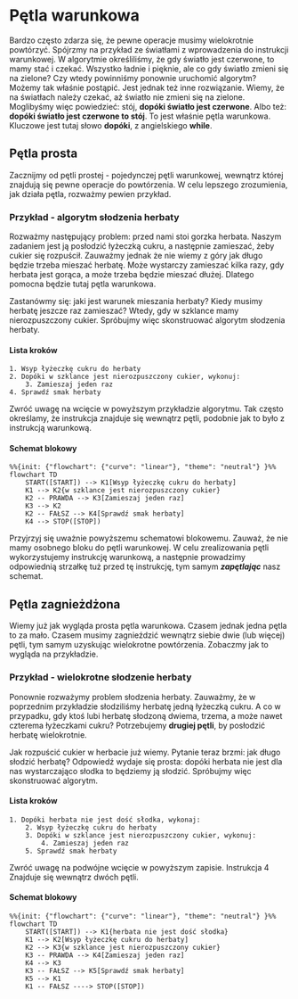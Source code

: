 # Pętla warunkowa

Bardzo często zdarza się, że pewne operacje musimy wielokrotnie powtórzyć. Spójrzmy na przykład ze światłami z wprowadzenia do instrukcji warunkowej. W algorytmie określiliśmy, że gdy światło jest czerwone, to mamy stać i czekać. Wszystko ładnie i pięknie, ale co gdy światło zmieni się na zielone? Czy wtedy powinniśmy ponownie uruchomić algorytm? Możemy tak właśnie postąpić. Jest jednak też inne rozwiązanie. Wiemy, że na światłach należy czekać, aż światło nie zmieni się na zielone. Moglibyśmy więc powiedzieć: stój, **dopóki światło jest czerwone**. Albo też: **dopóki światło jest czerwone to stój**. To jest właśnie pętla warunkowa. Kluczowe jest tutaj słowo **dopóki**, z angielskiego **while**.

## Pętla prosta

Zacznijmy od pętli prostej - pojedynczej pętli warunkowej, wewnątrz której znajdują się pewne operacje do powtórzenia. W celu lepszego zrozumienia, jak działa pętla, rozważmy pewien przykład.

### Przykład - algorytm słodzenia herbaty

Rozważmy następujący problem: przed nami stoi gorzka herbata. Naszym zadaniem jest ją posłodzić łyżeczką cukru, a następnie zamieszać, żeby cukier się rozpuścił. Zauważmy jednak że nie wiemy z góry jak długo będzie trzeba mieszać herbatę. Może wystarczy zamieszać kilka razy, gdy herbata jest gorąca, a może trzeba będzie mieszać dłużej. Dlatego pomocna będzie tutaj pętla warunkowa.

Zastanówmy się: jaki jest warunek mieszania herbaty? Kiedy musimy herbatę jeszcze raz zamieszać? Wtedy, gdy w szklance mamy nierozpuszczony cukier. Spróbujmy więc skonstruować algorytm słodzenia herbaty.

#### Lista kroków

```
1. Wsyp łyżeczkę cukru do herbaty
2. Dopóki w szklance jest nierozpuszczony cukier, wykonuj:
    3. Zamieszaj jeden raz
4. Sprawdź smak herbaty
```

Zwróć uwagę na wcięcie w powyższym przykładzie algorytmu. Tak często określamy, że instrukcja znajduje się wewnątrz pętli, podobnie jak to było z instrukcją warunkową.

#### Schemat blokowy

```mermaid
%%{init: {"flowchart": {"curve": "linear"}, "theme": "neutral"} }%%
flowchart TD
    START([START]) --> K1[Wsyp łyżeczkę cukru do herbaty]
    K1 --> K2{w szklance jest nierozpuszczony cukier}
    K2 -- PRAWDA --> K3[Zamieszaj jeden raz]
    K3 --> K2
    K2 -- FAŁSZ --> K4[Sprawdź smak herbaty]
    K4 --> STOP([STOP])
```

Przyjrzyj się uważnie powyższemu schematowi blokowemu. Zauważ, że nie mamy osobnego bloku do pętli warunkowej. W celu zrealizowania pętli wykorzystujemy instrukcję warunkową, a następnie prowadzimy odpowiednią strzałkę tuż przed tę instrukcję, tym samym _**zapętlając**_ nasz schemat.

## Pętla zagnieżdżona

Wiemy już jak wygląda prosta pętla warunkowa. Czasem jednak jedna pętla to za mało. Czasem musimy zagnieździć wewnątrz siebie dwie (lub więcej) pętli, tym samym uzyskując wielokrotne powtórzenia. Zobaczmy jak to wygląda na przykładzie.

### Przykład - wielokrotne słodzenie herbaty

Ponownie rozważymy problem słodzenia herbaty. Zauważmy, że w poprzednim przykładzie słodziliśmy herbatę jedną łyżeczką cukru. A co w przypadku, gdy ktoś lubi herbatę słodzoną dwiema, trzema, a może nawet czterema łyżeczkami cukru? Potrzebujemy **drugiej pętli**, by posłodzić herbatę wielokrotnie.

Jak rozpuścić cukier w herbacie już wiemy. Pytanie teraz brzmi: jak długo słodzić herbatę? Odpowiedź wydaje się prosta: dopóki herbata nie jest dla nas wystarczająco słodka to będziemy ją słodzić. Spróbujmy więc skonstruować algorytm.

#### Lista kroków

```
1. Dopóki herbata nie jest dość słodka, wykonaj:
    2. Wsyp łyżeczkę cukru do herbaty
    3. Dopóki w szklance jest nierozpuszczony cukier, wykonuj:
        4. Zamieszaj jeden raz
    5. Sprawdź smak herbaty
```

Zwróć uwagę na podwójne wcięcie w powyższym zapisie. Instrukcja 4 Znajduje się wewnątrz dwóch pętli. 

#### Schemat blokowy

```mermaid
%%{init: {"flowchart": {"curve": "linear"}, "theme": "neutral"} }%%
flowchart TD
    START([START]) --> K1{herbata nie jest dość słodka}
    K1 --> K2[Wsyp łyżeczkę cukru do herbaty]
    K2 --> K3{w szklance jest nierozpuszczony cukier}
    K3 -- PRAWDA --> K4[Zamieszaj jeden raz]
    K4 --> K3
    K3 -- FAŁSZ --> K5[Sprawdź smak herbaty]
    K5 --> K1
    K1 -- FAŁSZ ----> STOP([STOP])
```
